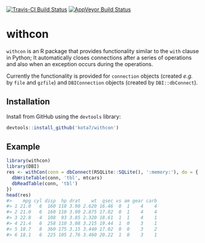 <!-- README.md is generated from README.Rmd. Please edit that file -->
[![Travis-CI Build Status](https://travis-ci.org/kota7/withcon.svg?branch=master)](https://travis-ci.org/kota7/withcon) [![AppVeyor Build Status](https://ci.appveyor.com/api/projects/status/github/kota7/withcon?branch=master&svg=true)](https://ci.appveyor.com/project/kota7/withcon)

withcon
=======

`withcon` is an R package that provides functionality similar to the `with` clause in Python; It automatically closes connections after a series of operations and also when an exception occurs during the operations.

Currently the functionality is provided for `connection` objects (created *e.g.* by `file` and `gzfile`) and `DBIConnection` objects (created by `DBI::dbConnect`).

Installation
------------

Install from GitHub using the `devtools` library:

``` r
devtools::install_github('kota7/withcon')
```

Example
-------

``` r
library(withcon)
library(DBI)
res <- withCon(conn = dbConnect(RSQLite::SQLite(), ':memory:'), do = {
  dbWriteTable(conn, 'tbl', mtcars)
  dbReadTable(conn, 'tbl')
})
head(res)
#>    mpg cyl disp  hp drat    wt  qsec vs am gear carb
#> 1 21.0   6  160 110 3.90 2.620 16.46  0  1    4    4
#> 2 21.0   6  160 110 3.90 2.875 17.02  0  1    4    4
#> 3 22.8   4  108  93 3.85 2.320 18.61  1  1    4    1
#> 4 21.4   6  258 110 3.08 3.215 19.44  1  0    3    1
#> 5 18.7   8  360 175 3.15 3.440 17.02  0  0    3    2
#> 6 18.1   6  225 105 2.76 3.460 20.22  1  0    3    1
```
